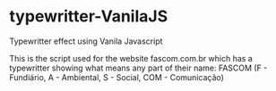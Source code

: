 # typewritter-VanilaJS
Typewritter effect using Vanila Javascript

This is the script used for the website fascom.com.br which has a typewritter showing what means any part of their name: FASCOM (F - Fundiário, A - Ambiental, S - Social, COM - Comunicação)
